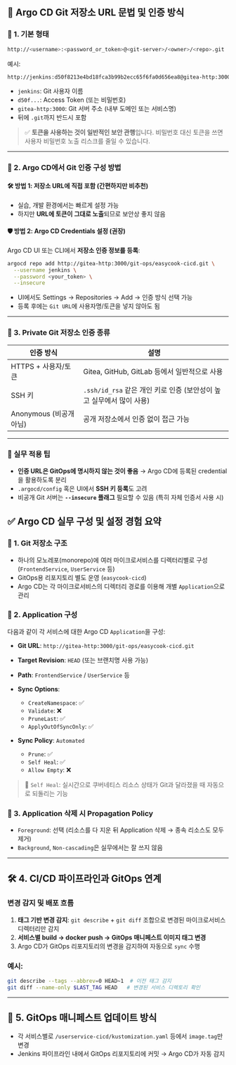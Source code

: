 ## 🔐 Argo CD Git 저장소 URL 문법 및 인증 방식

### 📌 1. **기본 형태**

```bash
http://<username>:<password_or_token>@<git-server>/<owner>/<repo>.git
```

예시:

```bash
http://jenkins:d50f8213e4bd18fca3b99b2ecc65f6fa0d656ea8@gitea-http:3000/git-ops/frontendservice-cicd.git
```

- `jenkins`: Git 사용자 이름
- `d50f...`: Access Token (또는 비밀번호)
- `gitea-http:3000`: Git 서버 주소 (내부 도메인 또는 서비스명)
- 뒤에 `.git`까지 반드시 포함

> ✅ **토큰을 사용하는 것이 일반적인 보안 관행**입니다. 비밀번호 대신 토큰을 쓰면 사용자 비밀번호 노출 리스크를 줄일 수 있습니다.

---

### 📌 2. **Argo CD에서 Git 인증 구성 방법**

#### 🛠️ 방법 1: 저장소 URL에 직접 포함 (간편하지만 비추천)

- 실습, 개발 환경에서는 빠르게 설정 가능
- 하지만 **URL에 토큰이 그대로 노출**되므로 보안상 좋지 않음

#### 🛡️ 방법 2: Argo CD Credentials 설정 (권장)

Argo CD UI 또는 CLI에서 **저장소 인증 정보를 등록**:

```bash
argocd repo add http://gitea-http:3000/git-ops/easycook-cicd.git \
  --username jenkins \
  --password <your_token> \
  --insecure
```

- UI에서도 Settings → Repositories → Add → 인증 방식 선택 가능
- 등록 후에는 `Git URL`에 사용자명/토큰을 넣지 않아도 됨

---

### 📌 3. **Private Git 저장소 인증 종류**

|인증 방식|설명|
|---|---|
|HTTPS + 사용자/토큰|Gitea, GitHub, GitLab 등에서 일반적으로 사용|
|SSH 키|`.ssh/id_rsa` 같은 개인 키로 인증 (보안성이 높고 실무에서 많이 사용)|
|Anonymous (비공개 아님)|공개 저장소에서 인증 없이 접근 가능|

---

### 🧩 실무 적용 팁

- **인증 URL은 GitOps에 명시하지 않는 것이 좋음** → Argo CD에 등록된 credential을 활용하도록 분리
- `.argocd/config` 혹은 UI에서 **SSH 키 등록**도 고려
- 비공개 Git 서버는 **`--insecure` 플래그** 필요할 수 있음 (특히 자체 인증서 사용 시)

## ✅ Argo CD 실무 구성 및 설정 경험 요약

### 📌 1. **Git 저장소 구조**

- 하나의 모노레포(monorepo)에 여러 마이크로서비스를 디렉터리별로 구성 (`FrontendService`, `UserService` 등)
- GitOps용 리포지토리 별도 운영 (`easycook-cicd`)
- Argo CD는 각 마이크로서비스의 디렉터리 경로를 이용해 개별 `Application`으로 관리

### 📌 2. **Application 구성**

다음과 같이 각 서비스에 대한 Argo CD `Application`을 구성:

- **Git URL**: `http://gitea-http:3000/git-ops/easycook-cicd.git`
- **Target Revision**: `HEAD` (또는 브랜치명 사용 가능)
- **Path**: `FrontendService` / `UserService` 등
- **Sync Options**:
    - `CreateNamespace`: ✅
    - `Validate`: ❌
    - `PruneLast`: ✅
    - `ApplyOutOfSyncOnly`: ✅

- **Sync Policy**: `Automated`

    - `Prune`: ✅
    - `Self Heal`: ✅
    - `Allow Empty`: ❌

> 🔎 `Self Heal`: 실시간으로 쿠버네티스 리소스 상태가 Git과 달라졌을 때 자동으로 되돌리는 기능

### 📌 3. **Application 삭제 시 Propagation Policy**

- `Foreground`: 선택 (리소스를 다 지운 뒤 Application 삭제 → 종속 리소스도 모두 제거)
- `Background`, `Non-cascading`은 실무에서는 잘 쓰지 않음

---

## 🛠️ 4. CI/CD 파이프라인과 GitOps 연계

### 변경 감지 및 배포 흐름

1. **태그 기반 변경 감지**: `git describe` + `git diff` 조합으로 변경된 마이크로서비스 디렉터리만 감지
2. **서비스별 build → docker push → GitOps 매니페스트 이미지 태그 변경**
3. Argo CD가 GitOps 리포지토리의 변경을 감지하여 자동으로 `sync` 수행

### 예시:

```bash
git describe --tags --abbrev=0 HEAD~1  # 이전 태그 감지
git diff --name-only $LAST_TAG HEAD   # 변경된 서비스 디렉토리 확인
```

---

## 📄 5. GitOps 매니페스트 업데이트 방식

- 각 서비스별로 `/userservice-cicd/kustomization.yaml` 등에서 `image.tag`만 변경
- Jenkins 파이프라인 내에서 GitOps 리포지토리에 커밋 → Argo CD가 자동 감지

